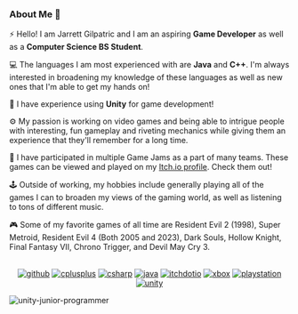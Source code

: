 ### About Me 👋

⚡ Hello! I am Jarrett Gilpatric and I am an aspiring **Game Developer** as well as a **Computer Science BS Student**.

💻 The languages I am most experienced with are **Java** and **C++**. I'm always interested in broadening my knowledge of these languages as well as new ones that I'm able to get my hands on!

👾 I have experience using **Unity** for game development!

⚙️ My passion is working on video games and being able to intrigue people with interesting, fun gameplay and riveting mechanics while giving them an experience that they'll remember for a long time.

👥 I have participated in multiple Game Jams as a part of many teams. These games can be viewed and played on my [Itch.io profile](https://jarrettgilp.itch.io/). Check them out!

🕹️ Outside of working, my hobbies include generally playing all of the games I can to broaden my views of the gaming world, as well as listening to tons of different music.

🎮 Some of my favorite games of all time are Resident Evil 2 (1998), Super Metroid, Resident Evil 4 (Both 2005 and 2023), Dark Souls, Hollow Knight, Final Fantasy VII, Chrono Trigger, and Devil May Cry 3.
<br></br>
<div align="center">

  <a href="">![github](https://img.shields.io/badge/GitHub-000000?style=for-the-badge&logo=GitHub&logoColor=white)</a>
  <a href="">![cplusplus](https://img.shields.io/badge/cplusplus-00599C?style=for-the-badge&logo=cplusplus&logoColor=#00599C)</a>
  <a href="">![csharp](https://img.shields.io/badge/csharp-512BD4?style=for-the-badge&logo=csharp&logoColor=#512BD4)</a>
  <a href="">![java](https://img.shields.io/badge/java-ED8B00?style=for-the-badge&logo=java&logoColor=white)</a>
  <a href="">![itchdotio](https://img.shields.io/badge/Itch.io-FA5C5C?style=for-the-badge&logo=Itch.io&logoColor=white)</a>
  <a href="">![xbox](https://img.shields.io/badge/xbox-107C10?style=for-the-badge&logo=xbox&logoColor=#107C10)</a>
  <a href="">![playstation](https://img.shields.io/badge/playstation-003791?style=for-the-badge&logo=playstation&logoColor=#003791)</a>
  <a href="">![unity](https://img.shields.io/badge/unity-000000?style=for-the-badge&logo=unity&logoColor=#000000)</a>

</div>

![unity-junior-programmer](https://github.com/JarrettGilp/JarrettGilp/assets/115848572/8a80470f-227b-4051-8d21-8cbb241370d3)

